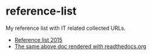 # reference-list
My reference list with IT related collected URLs.

- [Reference list 2015](/docs/index.md)
- [The same above doc rendered with readthedocs.org](http://it-reference-list-2015.readthedocs.org)
